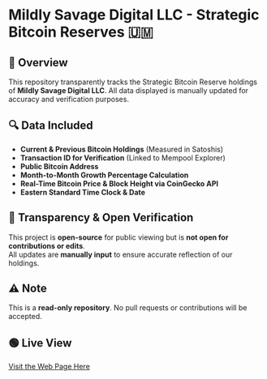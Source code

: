 # Mildly Savage Digital LLC - Strategic Bitcoin Reserves 🇺🇲

## 📖 Overview
This repository transparently tracks the Strategic Bitcoin Reserve holdings of **Mildly Savage Digital LLC**. All data displayed is manually updated for accuracy and verification purposes.

## 🔍 Data Included
- **Current & Previous Bitcoin Holdings** (Measured in Satoshis)  
- **Transaction ID for Verification** (Linked to Mempool Explorer)  
- **Public Bitcoin Address**  
- **Month-to-Month Growth Percentage Calculation**  
- **Real-Time Bitcoin Price & Block Height via CoinGecko API**  
- **Eastern Standard Time Clock & Date**  

## 🚀 Transparency & Open Verification
This project is **open-source** for public viewing but is **not open for contributions or edits**.  
All updates are **manually input** to ensure accurate reflection of our holdings.

## ⚠️ Note
This is a **read-only repository**. No pull requests or contributions will be accepted.

## 🟢 Live View
[Visit the Web Page Here](https://yourgithubusername.github.io/MildySavageDigitalSBR)
